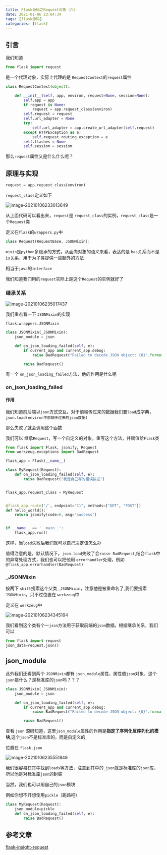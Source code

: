 ```yaml
---
title: Flask源码之Request对象（六）
date: 2021-01-06 23:04:34
tags: [flask源码]
categories: [flask]
---
```




## 引言

我们知道 

```python
from flask import request
```

是一个代理对象，实际上代理的是 `RequestContext`的`request`属性

```python
class RequestContext(object):

    def __init__(self, app, environ, request=None, session=None):
        self.app = app
        if request is None:
            request = app.request_class(environ)
        self.request = request
        self.url_adapter = None
        try:
            self.url_adapter = app.create_url_adapter(self.request)
        except HTTPException as e:
            self.request.routing_exception = e
        self.flashes = None
        self.session = session
```

那么`request`属性又是什么什么呢？

<!--more-->

## 原理与实现

```python
request = app.request_class(environ)
```

`request_class`定义如下

![image-20210106233013649](https://i.loli.net/2021/01/06/rZFvHm12f84nTQc.png)

从上面代码可以看出来，`request`是 `request_class`的实例，`request_class`是一个`Request`类

定义在`flask`的`wrappers.py`中



```python
class Request(RequestBase, JSONMixin):
```

`mixin`是`python`多继承的方式，从面向对象的语义来看，表达的是 `has`关系而不是 `is`关系，用于为子类提供一些额外的方法

相当于`java`的`interface`

我们知道我们用的`request`实际上是这个`Request`的实例就好了


### 继承关系





![image-20210106235017437](https://i.loli.net/2021/01/06/b4ypciGuervH6Tn.png)




我们重点看一下 `JSONMixin`的实现

`flask.wrappers.JSONMixin`

```python
class JSONMixin(_JSONMixin):
    json_module = json

    def on_json_loading_failed(self, e):
        if current_app and current_app.debug:
            raise BadRequest("Failed to decode JSON object: {0}".format(e))

        raise BadRequest()
```

有一个 `on_json_loading_failed`方法，他的作用是什么呢

### on_json_loading_failed

#### 作用

我们知道前后端以`json`方式交互，对于前端传过来的数据我们要`load`成字典，`json.load(environ中前端传过来的json数据)`

那么失败了就会调用这个函数

我们可以 继承`Request`，写一个自定义的对象，重写这个方法，并赋值给`Flask`类



```python
from flask import Flask, jsonify, Request
from werkzeug.exceptions import BadRequest

flask_app = Flask(__name__)

class MyRequest(Request):
    def on_json_loading_failed(self, e):
        raise BadRequest("我是自己写的错误描述")


flask_app.request_class = MyRequest


@flask_app.route('/', endpoint="11", methods=["GET", "POST"])
def hello_world():
    return jsonify(code=0, msg="success")


if __name__ == '__main__':
    flask_app.run()
```

这样，当`load`失败后我们就可以自己决定该怎么办

值得注意的是，默认情况下，`json.load`失败了会`raise BadRequest`,结合`flask`中的异常处理方式，我们也可以把他用 `errorhandler`处理，例如`@flask_app.errorhandler(BadRequest)`

### _JSONMixin

按两下 `shift`搜索这个父类 `_JSONMixin`，注意他是被重命名了,我们要搜索 `JSONMixin`，只不过位置在 `werkzeug`中



定义在 `werkzeug`中

![image-20210106234345164](https://i.loli.net/2021/01/06/WiIjaN98Zrh1KEV.png)



我们看到这个类有个一`json`方法用于获取前端的`json`数据。根据继承关系，我们可以

```python
from flask import request
json_data=request.json()
```




## json_module

此外我们还看到两个 `JSONMixin`都有 `json_module`属性，属性值`json`对象，这个`json`是什么？是标准库的`json`吗？？？

```python
class JSONMixin(_JSONMixin):
    json_module = json

    def on_json_loading_failed(self, e):
        if current_app and current_app.debug:
            raise BadRequest("Failed to decode JSON object: {0}".format(e))

        raise BadRequest()
```

查看 `json` 源码知道，这里`json_module`属性的作用是**指定了序列化反序列化的模块**,这个`json`不是标准库的，而是自定义的

位置在 `flask.json`

![image-20210106235551849](https://i.loli.net/2021/01/06/eM6VU5nutdcaBF2.png)

我们很容易在其中找到`loads`等方法，注意到其中的`_json`就是标准库的`json`库，所以他是对标准库`json`的封装

当然，我们也可以用自己的`json`模块

例如你想不开想使用`pickle`（跑路吧）

```python
class MyRequest(Request):
    json_module=pickle
    def on_json_loading_failed(self, e):
        raise BadRequest()
```

## 参考文章

[flask-insight-request](https://cizixs.com/2017/01/18/flask-insight-request/)